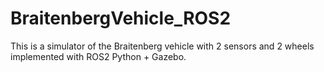 # BraitenbergVehicle_ROS2
This is a simulator of the Braitenberg vehicle with 2 sensors and 2 wheels implemented with ROS2 Python + Gazebo.
